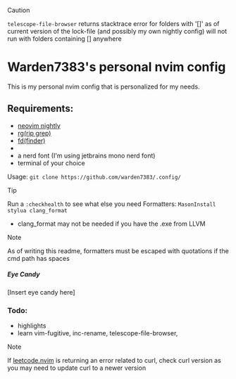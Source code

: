 > [!CAUTION]
> ```telescope-file-browser``` returns stacktrace error for folders with '[]' as 
of current version of the lock-file (and possibly my own nightly config)
> will not run with folders containing [] anywhere
# Warden7383's personal nvim config
This is my personal nvim config that is personalized for my needs.<br>
## Requirements:
- [neovim nightly](https://github.com/neovim/neovim/releases/)
- [rg(rip grep)](https://github.com/BurntSushi/ripgrep)
- [fd(finder)](https://github.com/sharkdp/fd)
- 
- a nerd font (I'm using jetbrains mono nerd font)
- terminal of your choice<br>

Usage:
`git clone https://github.com/warden7383/.config/`
> [!TIP]
> Run a ```:checkhealth``` to see what else you need
Formatters:
`MasonInstall stylua clang_format`
- clang_format may not be needed if you have the .exe from LLVM
> [!NOTE]
> As of writing this readme, formatters must be escaped with quotations if the cmd path has spaces
##### Eye Candy
\[Insert eye candy here\]<br>
### Todo:
- highlights
- learn vim-fugitive, inc-rename, telescope-file-browser, 


> [!NOTE]
> If [leetcode.nvim](https://github.com/kawre/leetcode.nvim) is returning an error related to curl, check curl version as you may need to update curl to a newer version
